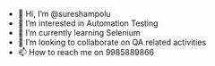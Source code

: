 - 👋 Hi, I’m @sureshampolu
- 👀 I’m interested in Automation Testing
- 🌱 I’m currently learning Selenium
- 💞️ I’m looking to collaborate on QA related activities
- 📫 How to reach me on 9985889866

<!---
sureshampolu/sureshampolu is a ✨ special ✨ repository because its `README.md` (this file) appears on your GitHub profile.
You can click the Preview link to take a look at your changes.
--->
